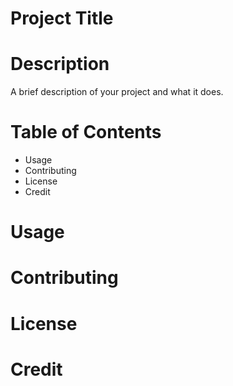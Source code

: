 # Project Title

# Description

A brief description of your project and what it does.

# Table of Contents

- Usage
- Contributing
- License
- Credit

# Usage

# Contributing

# License

# Credit
